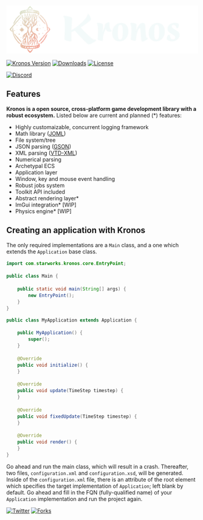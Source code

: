 ![logo](.githubassets/kronos_logo.svg)

[![Kronos Version](https://img.shields.io/badge/version-alpha%200.1-lightgrey)](https://acidfrog.net/)
[![Downloads](https://img.shields.io/github/downloads/tempsies/kronos/total)](https://github.com/Tempsies/Kronos)
[![License](https://img.shields.io/github/license/tempsies/kronos)](https://www.mozilla.org/en-US/MPL/2.0/)

[![Discord](https://img.shields.io/discord/880676053729837057?color=blue&label=discord&logo=Discord)](https://discord.gg/ChBNXJUvx2)

## Features
**Kronos is a open source, cross-platform game development library with a robust ecosystem.** Listed below are current and planned (\*) features:
- Highly customaizable, concurrent logging framework
- Math library ([JOML](https://github.com/JOML-CI/JOML))
- File system/tree
- JSON parsing ([GSON](https://github.com/google/gson))
- XML parsing ([VTD-XML](https://github.com/dryade/vtd-xml))
- Numerical parsing
- Archetypal ECS
- Application layer
- Window, key and mouse event handling
- Robust jobs system
- Toolkit API included
- Abstract rendering layer*
- ImGui integration* [WIP]
- Physics engine* [WIP]

## Creating an application with Kronos
The only required implementations are a `Main` class, and a one which extends the `Application` base class.

```java
import com.starworks.kronos.core.EntryPoint;

public class Main {

	public static void main(String[] args) {
		new EntryPoint();
	}
}
```
```java
public class MyApplication extends Application {

	public MyApplication() {
		super();
	}

	@Override
	public void initialize() {
	}

	@Override
	public void update(TimeStep timestep) {
	}

	@Override
	public void fixedUpdate(TimeStep timestep) {
	}

	@Override
	public void render() {
	}
}
```

Go ahead and run the main class, which will result in a crash. Thereafter, two files, `configuration.xml` and `configuration.xsd`, will be generated. Inside of the `configuration.xml` file, there is an attribute of the root element which specifies the target implementation of `Application`; left blank by default. Go ahead and fill in the FQN (fully-qualified name) of your `Application` implementation and run the project again.

[![Twitter](https://img.shields.io/twitter/follow/AcidFrogLLC?style=social)](https://twitter.com/AcidFrogLLC)
[![Forks](https://img.shields.io/github/forks/tempsies/kronos?style=social)](https://github.com/Tempsies/Kronos)
